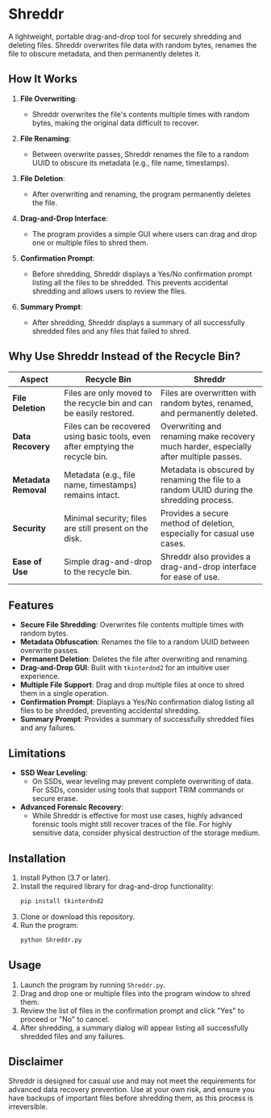 # Shreddr

A lightweight, portable drag-and-drop tool for securely shredding and deleting files. Shreddr overwrites file data with random bytes, renames the file to obscure metadata, and then permanently deletes it.

## How It Works

1. **File Overwriting**:
   - Shreddr overwrites the file's contents multiple times with random bytes, making the original data difficult to recover.

2. **File Renaming**:
   - Between overwrite passes, Shreddr renames the file to a random UUID to obscure its metadata (e.g., file name, timestamps).

3. **File Deletion**:
   - After overwriting and renaming, the program permanently deletes the file.

4. **Drag-and-Drop Interface**:
   - The program provides a simple GUI where users can drag and drop one or multiple files to shred them.

5. **Confirmation Prompt**:
   - Before shredding, Shreddr displays a Yes/No confirmation prompt listing all the files to be shredded. This prevents accidental shredding and allows users to review the files.

6. **Summary Prompt**:
   - After shredding, Shreddr displays a summary of all successfully shredded files and any files that failed to shred.

## Why Use Shreddr Instead of the Recycle Bin?

| **Aspect**            | **Recycle Bin**                                                                 | **Shreddr**                                                                                     |
|------------------------|--------------------------------------------------------------------------------|-------------------------------------------------------------------------------------------------|
| **File Deletion**      | Files are only moved to the recycle bin and can be easily restored.             | Files are overwritten with random bytes, renamed, and permanently deleted.                     |
| **Data Recovery**      | Files can be recovered using basic tools, even after emptying the recycle bin. | Overwriting and renaming make recovery much harder, especially after multiple passes.           |
| **Metadata Removal**   | Metadata (e.g., file name, timestamps) remains intact.                         | Metadata is obscured by renaming the file to a random UUID during the shredding process.         |
| **Security**           | Minimal security; files are still present on the disk.                        | Provides a secure method of deletion, especially for casual use cases.                          |
| **Ease of Use**        | Simple drag-and-drop to the recycle bin.                                       | Shreddr also provides a drag-and-drop interface for ease of use.                                |

## Features

- **Secure File Shredding**: Overwrites file contents multiple times with random bytes.
- **Metadata Obfuscation**: Renames the file to a random UUID between overwrite passes.
- **Permanent Deletion**: Deletes the file after overwriting and renaming.
- **Drag-and-Drop GUI**: Built with `tkinterdnd2` for an intuitive user experience.
- **Multiple File Support**: Drag and drop multiple files at once to shred them in a single operation.
- **Confirmation Prompt**: Displays a Yes/No confirmation dialog listing all files to be shredded, preventing accidental shredding.
- **Summary Prompt**: Provides a summary of successfully shredded files and any failures.

## Limitations

- **SSD Wear Leveling**:
   - On SSDs, wear leveling may prevent complete overwriting of data. For SSDs, consider using tools that support TRIM commands or secure erase.
- **Advanced Forensic Recovery**:
   - While Shreddr is effective for most use cases, highly advanced forensic tools might still recover traces of the file. For highly sensitive data, consider physical destruction of the storage medium.

## Installation

1. Install Python (3.7 or later).
2. Install the required library for drag-and-drop functionality:
    ```bash
    pip install tkinterdnd2
3. Clone or download this repository.
4. Run the program:
    ```bash
    python Shreddr.py

## Usage

1. Launch the program by running `Shreddr.py`.
2. Drag and drop one or multiple files into the program window to shred them.
3. Review the list of files in the confirmation prompt and click "Yes" to proceed or "No" to cancel.
4. After shredding, a summary dialog will appear listing all successfully shredded files and any failures.

## Disclaimer

Shreddr is designed for casual use and may not meet the requirements for advanced data recovery prevention. Use at your own risk, and ensure you have backups of important files before shredding them, as this process is irreversible.